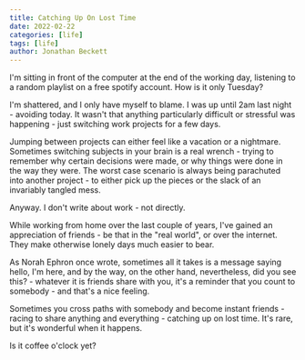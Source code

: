 ```yaml
---
title: Catching Up On Lost Time
date: 2022-02-22
categories: [life]
tags: [life]
author: Jonathan Beckett
---
```


I'm sitting in front of the computer at the end of the working day, listening to a random playlist on a free spotify account. How is it only Tuesday?

I'm shattered, and I only have myself to blame. I was up until 2am last night - avoiding today. It wasn't that anything particularly difficult or stressful was happening - just switching work projects for a few days.

Jumping between projects can either feel like a vacation or a nightmare. Sometimes switching subjects in your brain is a real wrench - trying to remember why certain decisions were made, or why things were done in the way they were. The worst case scenario is always being parachuted into another project - to either pick up the pieces or the slack of an invariably tangled mess.

Anyway. I don't write about work - not directly.

While working from home over the last couple of years, I've gained an appreciation of friends - be that in the "real world", or over the internet. They make otherwise lonely days much easier to bear.

As Norah Ephron once wrote, sometimes all it takes is a message saying hello, I'm here, and by the way, on the other hand, nevertheless, did you see this? - whatever it is friends share with you, it's a reminder that you count to somebody - and that's a nice feeling.

Sometimes you cross paths with somebody and become instant friends - racing to share anything and everything - catching up on lost time. It's rare, but it's wonderful when it happens.

Is it coffee o'clock yet?